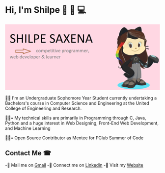 
# Hi, I'm Shilpe 👋 👩 💻
<img src="https://github.com/shilpe26/shilpe26/blob/master/shilpe.png">


👩‍🎓 I'm an Undergraduate Sophomore Year Student currently undertaking a Bachelors's course in Computer Science and Engineering at the United College of Engineering and Research. 

👩‍💻• My technical skills are primarily in Programming through C, Java, Python and a huge interest in Web Designing, Front-End Web Development, and Machine Learning

👩‍💻• Open Source Contributor as Mentee for PClub Summer of Code

## Contact Me ☎
 -📧 Mail me on [Gmail](mailto:shilpecsaxena9098@gmail.com)
 -🔗 Connect me on [Linkedin](https://www.linkedin.com/in/shilpe-saxena-heartly-winner/)
 -💖 Visit my [Website](https://github.com/shilpe26)
